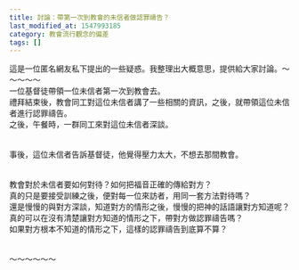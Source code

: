 ```yaml
---
title: 討論：帶第一次到教會的未信者做認罪禱告？
last_modified_at: 1547993185
category: 教會流行觀念的偏差
tags: []
---
```


<p>這是一位匿名網友私下提出的一些疑惑。我整理出大概意思，提供給大家討論。<!--more-->～～～～～<br/>一位基督徒帶領一位未信者第一次到教會去。<br/>禮拜結束後，教會同工對這位未信者講了一些相關的資訊，之後，就帶領這位未信者進行認罪禱告。<br/>之後，午餐時，一群同工來對這位未信者深談。<br/><br/><br/>事後，這位未信者告訴基督徒，他覺得壓力太大，不想去那間教會。<br/><br/><br/>教會對於未信者要如何對待？如何把福音正確的傳給對方？<br/>真的只是要接受訓練之後，便對每一位來訪者，用同一套方法對待嗎？<br/>還是慢慢的與對方深談，知道對方的情形之後，慢慢的把神的話語讓對方知道呢？<br/>真的可以在沒有清楚讓對方知道的情形之下，帶對方做認罪禱告嗎？<br/>如果對方根本不知道的情形之下，這樣的認罪禱告到底算不算？<br/><br/><br/>～～～～～～<br/>
</p>